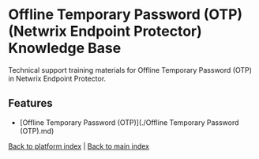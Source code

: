 # Offline Temporary Password (OTP) (Netwrix Endpoint Protector) Knowledge Base

Technical support training materials for Offline Temporary Password (OTP) in Netwrix Endpoint Protector.

## Features

- [Offline Temporary Password (OTP)](./Offline Temporary Password (OTP).md)


[Back to platform index](../index.md) | [Back to main index](../../index.md)
